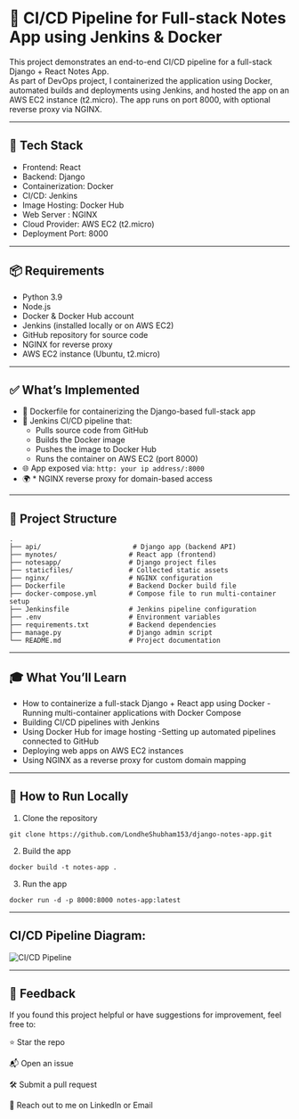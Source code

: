 # 🚀 CI/CD Pipeline for Full-stack Notes App using Jenkins & Docker

This project demonstrates an end-to-end CI/CD pipeline for a full-stack Django + React Notes App.  
As part of  DevOps project, I containerized the application using Docker, automated builds and deployments using Jenkins, and hosted the app on an AWS EC2 instance (t2.micro).
The app runs on port 8000, with optional reverse proxy via NGINX.

---

## 🧰 Tech Stack

- Frontend: React  
- Backend: Django  
- Containerization: Docker  
- CI/CD: Jenkins  
- Image Hosting: Docker Hub  
- Web Server : NGINX  
- Cloud Provider: AWS EC2 (t2.micro)  
- Deployment Port: 8000  

---

## 📦 Requirements

- Python 3.9  
- Node.js  
- Docker & Docker Hub account  
- Jenkins (installed locally or on AWS EC2)  
- GitHub repository for source code  
-  NGINX for reverse proxy  
- AWS EC2 instance (Ubuntu, t2.micro)  

---

## ✅ What’s Implemented

- 🐳 Dockerfile for containerizing the Django-based full-stack app  
- 🔄 Jenkins CI/CD pipeline that:  
  - Pulls source code from GitHub  
  - Builds the Docker image  
  - Pushes the image to Docker Hub  
  - Runs the container on AWS EC2 (port 8000)  
- 🌐 App exposed via: `http: your ip address/:8000`  
- 🌍 * NGINX reverse proxy for domain-based access  

---
## 📂 Project Structure
```plaintext
.
├── api/                       # Django app (backend API)
├── mynotes/                  # React app (frontend)
├── notesapp/                 # Django project files
├── staticfiles/              # Collected static assets
├── nginx/                    # NGINX configuration 
├── Dockerfile                # Backend Docker build file
├── docker-compose.yml        # Compose file to run multi-container setup
├── Jenkinsfile               # Jenkins pipeline configuration
├── .env                      # Environment variables
├── requirements.txt          # Backend dependencies
├── manage.py                 # Django admin script
└── README.md                 # Project documentation
````
---
## 🎓 What You’ll Learn

- How to containerize a full-stack Django + React app using Docker
-Running multi-container applications with Docker Compose
- Building CI/CD pipelines with Jenkins
- Using Docker Hub for image hosting
-Setting up automated pipelines connected to GitHub
- Deploying web apps on AWS EC2 instances
- Using NGINX as a reverse proxy for custom domain mapping

---
## 🧪 How to Run Locally
1. Clone the repository
```
git clone https://github.com/LondheShubham153/django-notes-app.git
```

2. Build the app
```
docker build -t notes-app .
```

3. Run the app
```
docker run -d -p 8000:8000 notes-app:latest
```
---
## CI/CD Pipeline Diagram:
![CI/CD Pipeline](mynotes/cicd.png)

---

## 📣 Feedback
If you found this project helpful or have suggestions for improvement, feel free to:

⭐ Star the repo

📬 Open an issue

🛠️ Submit a pull request

💬 Reach out to me on LinkedIn or Email



